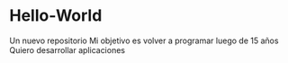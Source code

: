 # Hello-World
Un nuevo repositorio
Mi objetivo es volver a programar luego de 15 años
Quiero desarrollar aplicaciones
